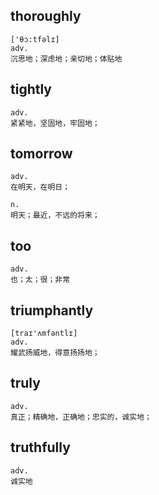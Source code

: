 ## thoroughly
```
['θɔ:tfəlɪ]
adv.
沉思地；深虑地；亲切地；体贴地
```

## tightly
```
adv.
紧紧地，坚固地，牢固地；
```

## tomorrow
```
adv.
在明天，在明日；

n.
明天；最近，不远的将来；
```

## too
```
adv.
也；太；很；非常
```

## triumphantly
```
[traɪ'ʌmfəntlɪ]
adv.
耀武扬威地，得意扬扬地；
```

## truly
```
adv.
真正；精确地，正确地；忠实的，诚实地；
```

## truthfully
```
adv.
诚实地
```